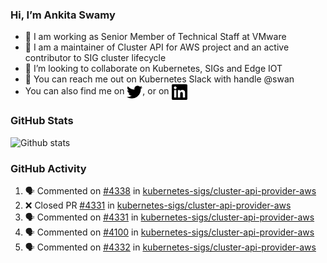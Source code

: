 ### Hi, I’m Ankita Swamy

- 💼 I am working as Senior Member of Technical Staff at VMware
- 👀 I am a maintainer of Cluster API for AWS project and an active contributor to SIG cluster lifecycle
- 💞️ I’m looking to collaborate on Kubernetes, SIGs and Edge IOT
- 💬 You can reach me out on Kubernetes Slack with handle @swan
- You can also find me on <a href="https://twitter.com/SwamyAnkita" target="blank"><img align="center" src="https://raw.githubusercontent.com/Ankitasw/Ankitasw/master/svg/twitter.svg" alt="Ankitasw" height="25" width="25" color="#1DA1f2" /></a>, or on <a href="https://www.linkedin.com/in/Ankitaswamy/" target="blank"><img align="center" src="https://raw.githubusercontent.com/Ankitasw/Ankitasw/master/svg/linkedin.svg" alt="Ankitasw" height="25" width="25" /></a>

### GitHub Stats
![Github stats](https://github-readme-stats.vercel.app/api?username=Ankitasw&count_private=true&show_icons=true&theme=tokyonight)

### GitHub Activity 
<!--START_SECTION:activity-->
1. 🗣 Commented on [#4338](https://github.com/kubernetes-sigs/cluster-api-provider-aws/issues/4338) in [kubernetes-sigs/cluster-api-provider-aws](https://github.com/kubernetes-sigs/cluster-api-provider-aws)
2. ❌ Closed PR [#4331](https://github.com/kubernetes-sigs/cluster-api-provider-aws/pull/4331) in [kubernetes-sigs/cluster-api-provider-aws](https://github.com/kubernetes-sigs/cluster-api-provider-aws)
3. 🗣 Commented on [#4331](https://github.com/kubernetes-sigs/cluster-api-provider-aws/issues/4331) in [kubernetes-sigs/cluster-api-provider-aws](https://github.com/kubernetes-sigs/cluster-api-provider-aws)
4. 🗣 Commented on [#4100](https://github.com/kubernetes-sigs/cluster-api-provider-aws/issues/4100) in [kubernetes-sigs/cluster-api-provider-aws](https://github.com/kubernetes-sigs/cluster-api-provider-aws)
5. 🗣 Commented on [#4332](https://github.com/kubernetes-sigs/cluster-api-provider-aws/issues/4332) in [kubernetes-sigs/cluster-api-provider-aws](https://github.com/kubernetes-sigs/cluster-api-provider-aws)
<!--END_SECTION:activity-->
